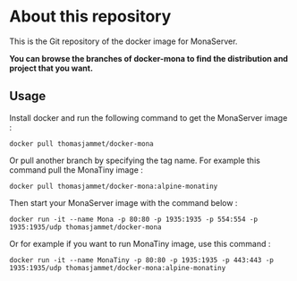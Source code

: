 # About this repository

This is the Git repository of the docker image for MonaServer.

**You can browse the branches of docker-mona to find the distribution and project that you want.**


## Usage

Install docker and run the following command to get the MonaServer image :

```
docker pull thomasjammet/docker-mona
```

Or pull another branch by specifying the tag name. For example this command pull the MonaTiny image :

```
docker pull thomasjammet/docker-mona:alpine-monatiny
```

Then start your MonaServer image with the command below :

```
docker run -it --name Mona -p 80:80 -p 1935:1935 -p 554:554 -p 1935:1935/udp thomasjammet/docker-mona
```

Or for example if you want to run MonaTiny image, use this command :

```
docker run -it --name MonaTiny -p 80:80 -p 1935:1935 -p 443:443 -p 1935:1935/udp thomasjammet/docker-mona:alpine-monatiny
```

